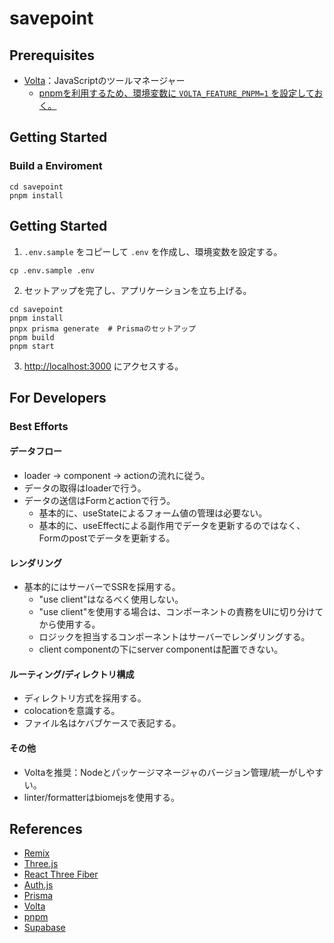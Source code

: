 # savepoint

## Prerequisites

- [Volta](https://docs.volta.sh/guide/getting-started)：JavaScriptのツールマネージャー
  - [pnpmを利用するため、環境変数に `VOLTA_FEATURE_PNPM=1` を設定しておく。](https://docs.volta.sh/advanced/pnpm)

## Getting Started

### Build a Enviroment

```shell
cd savepoint
pnpm install
```

## Getting Started

1. `.env.sample` をコピーして `.env` を作成し、環境変数を設定する。

```shell
cp .env.sample .env
```

2. セットアップを完了し、アプリケーションを立ち上げる。

```shell
cd savepoint
pnpm install
pnpx prisma generate  # Prismaのセットアップ
pnpm build
pnpm start
```

3. [http://localhost:3000](http://localhost:3000) にアクセスする。

## For Developers


### Best Efforts

#### データフロー

- loader → component → actionの流れに従う。
- データの取得はloaderで行う。
- データの送信はFormとactionで行う。
  - 基本的に、useStateによるフォーム値の管理は必要ない。
  - 基本的に、useEffectによる副作用でデータを更新するのではなく、Formのpostでデータを更新する。

#### レンダリング

- 基本的にはサーバーでSSRを採用する。
  - "use client"はなるべく使用しない。
  - "use client"を使用する場合は、コンポーネントの責務をUIに切り分けてから使用する。
  - ロジックを担当するコンポーネントはサーバーでレンダリングする。
  - client componentの下にserver componentは配置できない。

#### ルーティング/ディレクトリ構成

- ディレクトリ方式を採用する。
- colocationを意識する。
- ファイル名はケバブケースで表記する。

#### その他

- Voltaを推奨：Nodeとパッケージマネージャのバージョン管理/統一がしやすい。
- linter/formatterはbiomejsを使用する。

## References

- [Remix](https://remix.run/)
- [Three.js](https://threejs.org/docs/#manual/en/introduction/Installation)
- [React Three Fiber](https://docs.pmnd.rs/react-three-fiber/getting-started/introduction)
- [Auth.js](https://authjs.dev/getting-started)
- [Prisma](https://www.prisma.io/docs/getting-started)
- [Volta](https://docs.volta.sh/guide/getting-started)
- [pnpm](https://pnpm.io/ja/)
- [Supabase](https://supabase.com/docs/guides/database/overview)
